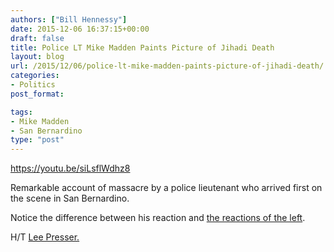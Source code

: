 ```yaml
---
authors: ["Bill Hennessy"]
date: 2015-12-06 16:37:15+00:00
draft: false
title: Police LT Mike Madden Paints Picture of Jihadi Death
layout: blog
url: /2015/12/06/police-lt-mike-madden-paints-picture-of-jihadi-death/
categories:
- Politics
post_format:

tags:
- Mike Madden
- San Bernardino
type: "post"
---
```


https://youtu.be/siLsflWdhz8

Remarkable account of massacre by a police lieutenant who arrived first on the scene in San Bernardino.

Notice the difference between his reaction and [the reactions of the left](https://hennessysview.com/2015/12/05/up-from-political-correctness/).

H/T [Lee Presser.](https://www.youtube.com/channel/UC7qDy-DJWk11CWBUZlkpHGA)
